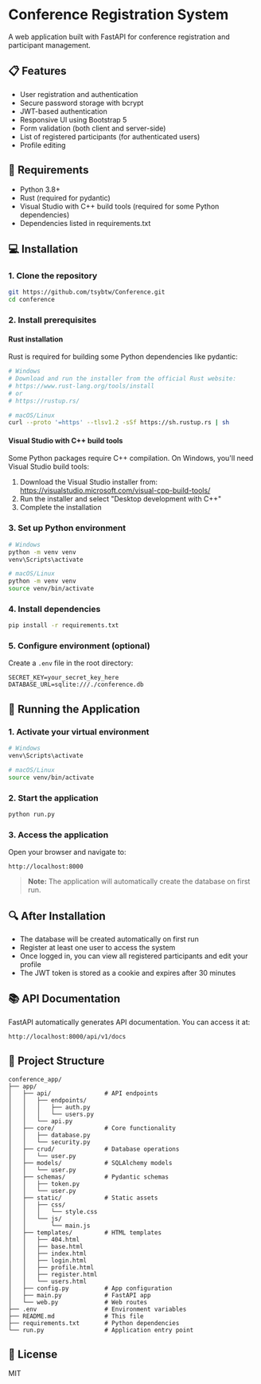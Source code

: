 # Conference Registration System

A web application built with FastAPI for conference registration and participant management.

## 📋 Features

- User registration and authentication
- Secure password storage with bcrypt
- JWT-based authentication
- Responsive UI using Bootstrap 5
- Form validation (both client and server-side)
- List of registered participants (for authenticated users)
- Profile editing

## 🔧 Requirements

- Python 3.8+
- Rust (required for pydantic)
- Visual Studio with C++ build tools (required for some Python dependencies)
- Dependencies listed in requirements.txt

## 💻 Installation

### 1. Clone the repository

```bash
git https://github.com/tsybtw/Conference.git
cd conference
```

### 2. Install prerequisites

#### Rust installation
Rust is required for building some Python dependencies like pydantic:

```bash
# Windows
# Download and run the installer from the official Rust website:
# https://www.rust-lang.org/tools/install
# or
# https://rustup.rs/

# macOS/Linux
curl --proto '=https' --tlsv1.2 -sSf https://sh.rustup.rs | sh
```

#### Visual Studio with C++ build tools
Some Python packages require C++ compilation. On Windows, you'll need Visual Studio build tools:

1. Download the Visual Studio installer from: https://visualstudio.microsoft.com/visual-cpp-build-tools/
2. Run the installer and select "Desktop development with C++"
3. Complete the installation

### 3. Set up Python environment

```bash
# Windows
python -m venv venv
venv\Scripts\activate

# macOS/Linux
python -m venv venv
source venv/bin/activate
```

### 4. Install dependencies

```bash
pip install -r requirements.txt
```

### 5. Configure environment (optional)

Create a `.env` file in the root directory:
```
SECRET_KEY=your_secret_key_here
DATABASE_URL=sqlite:///./conference.db
```

## 🚀 Running the Application

### 1. Activate your virtual environment

```bash
# Windows
venv\Scripts\activate

# macOS/Linux
source venv/bin/activate
```

### 2. Start the application

```bash
python run.py
```

### 3. Access the application

Open your browser and navigate to:
```
http://localhost:8000
```

> **Note:** The application will automatically create the database on first run.

## 🔍 After Installation

- The database will be created automatically on first run
- Register at least one user to access the system
- Once logged in, you can view all registered participants and edit your profile
- The JWT token is stored as a cookie and expires after 30 minutes

## 📚 API Documentation

FastAPI automatically generates API documentation. You can access it at:
```
http://localhost:8000/api/v1/docs
```

## 📁 Project Structure

```
conference_app/
├── app/
│   ├── api/               # API endpoints
│   │   ├── endpoints/
│   │   │   ├── auth.py
│   │   │   └── users.py
│   │   └── api.py
│   ├── core/              # Core functionality
│   │   ├── database.py
│   │   └── security.py
│   ├── crud/              # Database operations
│   │   └── user.py
│   ├── models/            # SQLAlchemy models
│   │   └── user.py
│   ├── schemas/           # Pydantic schemas
│   │   ├── token.py
│   │   └── user.py
│   ├── static/            # Static assets
│   │   ├── css/
│   │   │   └── style.css
│   │   └── js/
│   │       └── main.js
│   ├── templates/         # HTML templates
│   │   ├── 404.html
│   │   ├── base.html
│   │   ├── index.html
│   │   ├── login.html
│   │   ├── profile.html
│   │   ├── register.html
│   │   └── users.html
│   ├── config.py          # App configuration
│   ├── main.py            # FastAPI app
│   └── web.py             # Web routes
├── .env                   # Environment variables
├── README.md              # This file
├── requirements.txt       # Python dependencies
└── run.py                 # Application entry point
```

## 📄 License

MIT